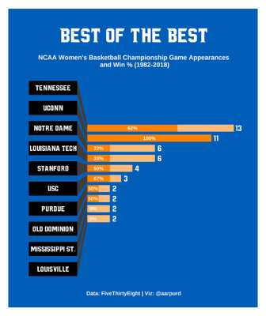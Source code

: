 ![alt text](https://github.com/apurdy/TidyTuesday/blob/master/2020-41/tidytuesday_2020_41_NCAABar.png)
